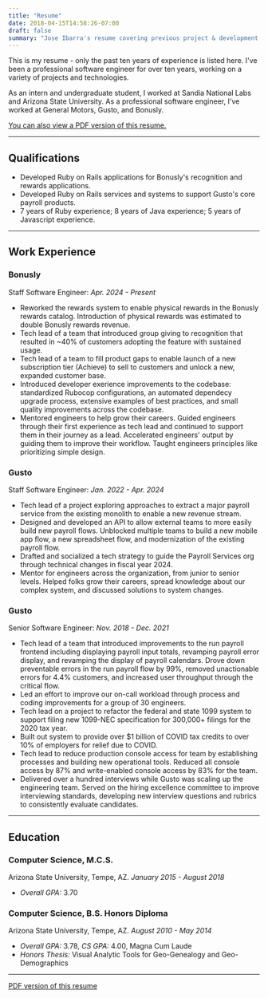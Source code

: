 ```yaml
---
title: "Resume"
date: 2018-04-15T14:58:26-07:00
draft: false
summary: "Jose Ibarra's resume covering previous project & development experience, publications, education, work experience, and strengths."
---
```


This is my resume - only the past ten years of experience is listed here. I've been a professional software engineer for over ten years, working on a variety of projects and technologies.

As an intern and undergraduate student, I worked at Sandia National Labs and Arizona State University. As a professional software engineer, I've worked at General Motors, Gusto, and Bonusly.

[You can also view a PDF version of this resume.](/static/pdf/Jose%20Ibarra%20Resume.pdf)

---
## Qualifications

* Developed Ruby on Rails applications for Bonusly's recognition and rewards applications.
* Developed Ruby on Rails services and systems to support Gusto's core payroll products.
* 7 years of Ruby experience; 8 years of Java experience; 5 years of Javascript experience.

---
## Work Experience

### Bonusly

Staff Software Engineer: *Apr. 2024 - Present*

* Reworked the rewards system to enable physical rewards in the Bonusly rewards catalog. Introduction of physical rewards was estimated to double Bonusly rewards revenue.
* Tech lead of a team that introduced group giving to recognition that resulted in ~40% of customers adopting the feature with sustained usage.
* Tech lead of a team to fill product gaps to enable launch of a new subscription tier (Achieve) to sell to customers and unlock a new, expanded customer base.
* Introduced developer exerience improvements to the codebase: standardized Rubocop configurations, an automated dependecy upgrade process, extensive examples of best practices, and small quality improvements across the codebase.
* Mentored engineers to help grow their careers. Guided engineers through their first experience as tech lead and continued to support them in their journey as a lead. Accelerated engineers' output by guiding them to improve their workflow. Taught engineers principles like prioritizing simple design.

### Gusto

Staff Software Engineer: *Jan. 2022 - Apr. 2024*

* Tech lead of a project exploring approaches to extract a major payroll service from the existing monolith to enable a new revenue stream.
* Designed and developed an API to allow external teams to more easily build new payroll flows. Unblocked multiple teams to build a new mobile app flow, a new spreadsheet flow, and modernization of the existing payroll flow.
* Drafted and socialized a tech strategy to guide the Payroll Services org through technical changes in fiscal year 2024.
* Mentor for engineers across the organization, from junior to senior levels. Helped folks grow their careers, spread knowledge about our complex system, and discussed solutions to system changes.


### Gusto

Senior Software Engineer: *Nov. 2018 - Dec. 2021*

* Tech lead of a team that introduced improvements to the run payroll frontend including displaying payroll input totals, revamping payroll error display, and revamping the display of payroll calendars. Drove down preventable errors in the run payroll flow by 99%, removed unactionable errors for 4.4% customers, and increased user throughput through the critical flow.
* Led an effort to improve our on-call workload through process and coding improvements for a group of 30 engineers.
* Tech lead on a project to refactor the federal and state 1099 system to support filing new 1099-NEC specification for 300,000+ filings for the 2020 tax year.
* Built out system to provide over \$1 billion of COVID tax credits to over 10% of employers for relief due to COVID.
* Tech lead to reduce production console access for team by establishing processes and building new operational tools. Reduced all console access by 87% and write-enabled console access by 83% for the team.
* Delivered over a hundred interviews while Gusto was scaling up the engineering team. Served on the hiring excellence committee to improve interviewing standards, developing new interview questions and rubrics to consistently evaluate candidates.

---
## Education

### Computer Science, M.C.S.

Arizona State University, Tempe, AZ. *January 2015 - August 2018*

* *Overall GPA:* 3.70

### Computer Science, B.S. Honors Diploma

Arizona State University, Tempe, AZ. *August 2010 - May 2014*

* *Overall GPA:* 3.78, *CS GPA:* 4.00, Magna Cum Laude
* *Honors Thesis:* Visual Analytic Tools for Geo-Genealogy and Geo-Demographics

---

[PDF version of this resume](/static/pdf/Jose%20Ibarra%20Resume.pdf)
